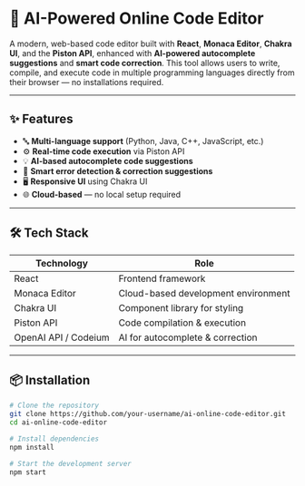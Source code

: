 # 🚀 AI-Powered Online Code Editor

A modern, web-based code editor built with **React**, **Monaca Editor**, **Chakra UI**, and the **Piston API**, enhanced with **AI-powered autocomplete suggestions** and **smart code correction**. This tool allows users to write, compile, and execute code in multiple programming languages directly from their browser — no installations required.

---

## ✨ Features

- 🔤 **Multi-language support** (Python, Java, C++, JavaScript, etc.)
- ⚙️ **Real-time code execution** via Piston API
- 💡 **AI-based autocomplete code suggestions**
- 🧠 **Smart error detection & correction suggestions**
- 🖥️ **Responsive UI** using Chakra UI
- 🌐 **Cloud-based** — no local setup required

---

## 🛠️ Tech Stack

| Technology      | Role                            |
|----------------|----------------------------------|
| React           | Frontend framework               |
| Monaca Editor   | Cloud-based development environment |
| Chakra UI       | Component library for styling    |
| Piston API      | Code compilation & execution     |
| OpenAI API / Codeium | AI for autocomplete & correction |

---

## 📦 Installation

```bash
# Clone the repository
git clone https://github.com/your-username/ai-online-code-editor.git
cd ai-online-code-editor

# Install dependencies
npm install

# Start the development server
npm start
